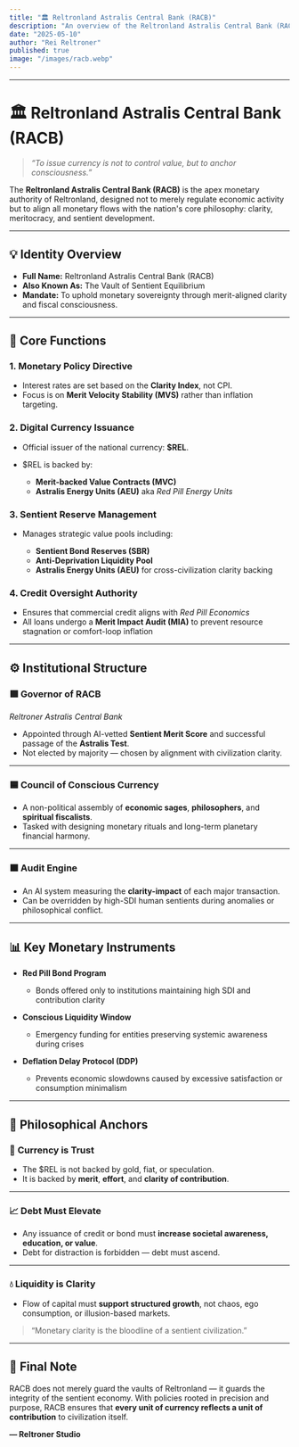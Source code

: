 ```yaml
---
title: "🏛️ Reltronland Astralis Central Bank (RACB)"
description: "An overview of the Reltronland Astralis Central Bank (RACB), the sovereign monetary institution engineered to uphold clarity-based economics, issue merit-backed digital currency, and regulate sentient liquidity across civilization."
date: "2025-05-10"
author: "Rei Reltroner"
published: true
image: "/images/racb.webp"
---
```


---

# 🏛️ Reltronland Astralis Central Bank (RACB)

> *“To issue currency is not to control value, but to anchor consciousness.”*

The **Reltronland Astralis Central Bank (RACB)** is the apex monetary authority of Reltronland, designed not to merely regulate economic activity but to align all monetary flows with the nation's core philosophy: clarity, meritocracy, and sentient development.

---

## 💡 Identity Overview

* **Full Name:** Reltronland Astralis Central Bank (RACB)
* **Also Known As:** The Vault of Sentient Equilibrium
* **Mandate:** To uphold monetary sovereignty through merit-aligned clarity and fiscal consciousness.

---

## 🧠 Core Functions

### 1. **Monetary Policy Directive**

* Interest rates are set based on the **Clarity Index**, not CPI.
* Focus is on **Merit Velocity Stability (MVS)** rather than inflation targeting.

### 2. **Digital Currency Issuance**

* Official issuer of the national currency: **\$REL**.
* \$REL is backed by:

  * **Merit-backed Value Contracts (MVC)**
  * **Astralis Energy Units (AEU)** aka *Red Pill Energy Units*

### 3. **Sentient Reserve Management**

* Manages strategic value pools including:

  * **Sentient Bond Reserves (SBR)**
  * **Anti-Deprivation Liquidity Pool**
  * **Astralis Energy Units (AEU)** for cross-civilization clarity backing

### 4. **Credit Oversight Authority**

* Ensures that commercial credit aligns with *Red Pill Economics*
* All loans undergo a **Merit Impact Audit (MIA)** to prevent resource stagnation or comfort-loop inflation

---

## ⚙️ Institutional Structure

### 🟩 **Governor of RACB**  
*Reltroner Astralis Central Bank*  
- Appointed through AI-vetted **Sentient Merit Score** and successful passage of the **Astralis Test**.  
- Not elected by majority — chosen by alignment with civilization clarity.

---

### 🟦 **Council of Conscious Currency**  
- A non-political assembly of **economic sages**, **philosophers**, and **spiritual fiscalists**.  
- Tasked with designing monetary rituals and long-term planetary financial harmony.

---

### 🟧 **Audit Engine**  
- An AI system measuring the **clarity-impact** of each major transaction.  
- Can be overridden by high-SDI human sentients during anomalies or philosophical conflict.

---

## 📊 Key Monetary Instruments

* **Red Pill Bond Program**

  * Bonds offered only to institutions maintaining high SDI and contribution clarity

* **Conscious Liquidity Window**

  * Emergency funding for entities preserving systemic awareness during crises

* **Deflation Delay Protocol (DDP)**

  * Prevents economic slowdowns caused by excessive satisfaction or consumption minimalism

---

## 📖 Philosophical Anchors

### 💎 **Currency is Trust**  
- The $REL is not backed by gold, fiat, or speculation.  
- It is backed by **merit**, **effort**, and **clarity of contribution**.

---

### 📈 **Debt Must Elevate**  
- Any issuance of credit or bond must **increase societal awareness, education, or value**.  
- Debt for distraction is forbidden — debt must ascend.

---

### 💧 **Liquidity is Clarity**  
- Flow of capital must **support structured growth**, not chaos, ego consumption, or illusion-based markets.

> “Monetary clarity is the bloodline of a sentient civilization.”

---

## 🌌 Final Note

RACB does not merely guard the vaults of Reltronland — it guards the integrity of the sentient economy. With policies rooted in precision and purpose, RACB ensures that **every unit of currency reflects a unit of contribution** to civilization itself.

**— Reltroner Studio**
